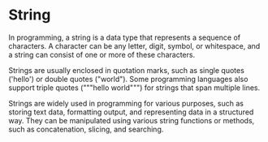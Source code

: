 # String
In programming, a string is a data type that represents a sequence of characters. A character can be any letter, digit, symbol, or whitespace, and a string can consist of one or more of these characters.

Strings are usually enclosed in quotation marks, such as single quotes ('hello') or double quotes ("world"). Some programming languages also support triple quotes ("""hello world""") for strings that span multiple lines.

Strings are widely used in programming for various purposes, such as storing text data, formatting output, and representing data in a structured way. They can be manipulated using various string functions or methods, such as concatenation, slicing, and searching.